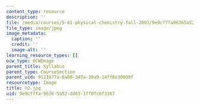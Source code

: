 ```yaml
---
content_type: resource
description: ''
file: /media/courses/5-61-physical-chemistry-fall-2007/9e9cf7fa96365a52dd631ff0fc6f3167_h2.jpg
file_type: image/jpeg
image_metadata:
  caption: ''
  credit: ''
  image-alt: ''
learning_resource_types: []
ocw_type: OCWImage
parent_title: Syllabus
parent_type: CourseSection
parent_uid: 9121877a-6a80-347a-39a9-14ff8c30089f
resourcetype: Image
title: h2.jpg
uid: 9e9cf7fa-9636-5a52-dd63-1ff0fc6f3167
---
```

